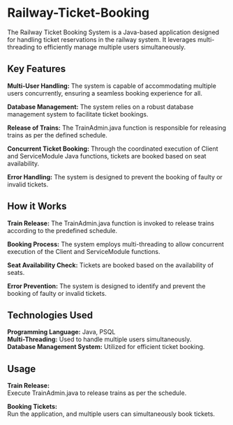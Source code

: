 # Railway-Ticket-Booking

The Railway Ticket Booking System is a Java-based application designed for handling ticket reservations in the railway system. It leverages multi-threading to efficiently manage multiple users simultaneously.

## Key Features

**Multi-User Handling:** The system is capable of accommodating multiple users concurrently, ensuring a seamless booking experience for all.

**Database Management:** The system relies on a robust database management system to facilitate ticket bookings.

**Release of Trains:** The TrainAdmin.java function is responsible for releasing trains as per the defined schedule.

**Concurrent Ticket Booking:** Through the coordinated execution of Client and ServiceModule Java functions, tickets are booked based on seat availability.

**Error Handling:** The system is designed to prevent the booking of faulty or invalid tickets.

## How it Works

**Train Release:**
The TrainAdmin.java function is invoked to release trains according to the predefined schedule.

**Booking Process:**
The system employs multi-threading to allow concurrent execution of the Client and ServiceModule functions.

**Seat Availability Check:**
Tickets are booked based on the availability of seats.

**Error Prevention:**
The system is designed to identify and prevent the booking of faulty or invalid tickets.

## Technologies Used

**Programming Language:** Java, PSQL  
**Multi-Threading:** Used to handle multiple users simultaneously.  
**Database Management System:** Utilized for efficient ticket booking.

## Usage

**Train Release:**  
Execute TrainAdmin.java to release trains as per the schedule.

**Booking Tickets:**  
Run the application, and multiple users can simultaneously book tickets.
